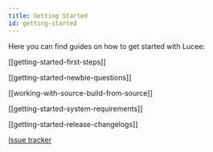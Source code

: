 ```yaml
---
title: Getting Started
id: getting-started
---
```


Here you can find guides on how to get started with Lucee:

[[getting-started-first-steps]]

[[getting-started-newbie-questions]]

[[working-with-source-build-from-source]]

[[getting-started-system-requirements]]

[[getting-started-release-changelogs]]

[Issue tracker](https://luceeserver.atlassian.net/)